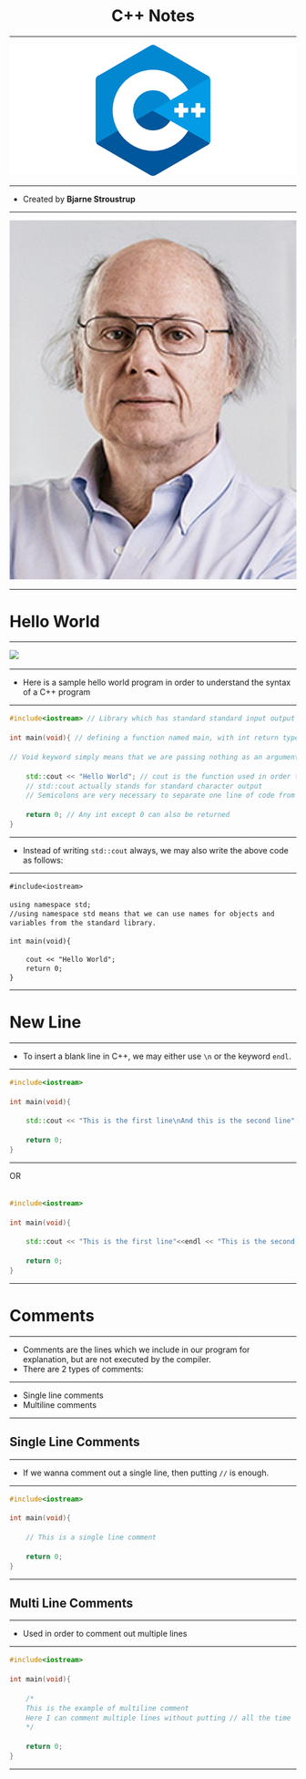 <h1 align="center">C++ Notes</h1>

<hr>

<p align="center"><img src="Images/cpp.png" alt="C++ logo"></p>

<hr>

- Created by **Bjarne Stroustrup**

<hr>

<img src="Images/2015_bjarne_straustroup.jpg" alt="C++ logo">

<hr>

# Hello World

<hr>

<img src="https://imgr.search.brave.com/QxMSMbotTJNkodL2Mp-ehigPIH6jeDVjMCs4ICrpd34/fit/800/600/ce/1/aHR0cHM6Ly9jZG4u/ZHJpYmJibGUuY29t/L3VzZXJzLzEwMTgy/Nzgvc2NyZWVuc2hv/dHMvMzg3MDg5My9o/ZWxsb193b3JsZC5n/aWY.gif">

<hr>

- Here is a sample hello world program in order to understand the syntax of a C++ program

<hr>

```cpp
#include<iostream> // Library which has standard standard input output definitions

int main(void){ // defining a function named main, with int return type. This function runs automatically without even calling

// Void keyword simply means that we are passing nothing as an argument in this function

    std::cout << "Hello World"; // cout is the function used in order to output something
    // std::cout actually stands for standard character output
    // Semicolons are very necessary to separate one line of code from the other

    return 0; // Any int except 0 can also be returned
}
```

<hr>

- Instead of writing `std::cout` always, we may also write the above code as follows:

<hr>

```
#include<iostream>

using namespace std;
//using namespace std means that we can use names for objects and variables from the standard library.

int main(void){

    cout << "Hello World";
    return 0;
}
```

<hr>

# New Line

<hr>

- To insert a blank line in C++, we may either use `\n` or the keyword `endl`.

<hr>

```cpp
#include<iostream>

int main(void){

    std::cout << "This is the first line\nAnd this is the second line";

    return 0;
}
```

<hr>

OR

```cpp

#include<iostream>

int main(void){

    std::cout << "This is the first line"<<endl << "This is the second line";

    return 0;
}
```

<hr>

# Comments

<hr>

- Comments are the lines which we include in our program for explanation, but are not executed by the compiler.
- There are 2 types of comments:

<hr>

- Single line comments
- Multiline comments

<hr>

## Single Line Comments

<hr>

- If we wanna comment out a single line, then putting `//` is enough.

<hr>

```cpp
#include<iostream>

int main(void){

    // This is a single line comment

    return 0;
}
```

<hr>

## Multi Line Comments

<hr>

- Used in order to comment out multiple lines

<hr>

```cpp
#include<iostream>

int main(void){

    /*
    This is the example of multiline comment
    Here I can comment multiple lines without putting // all the time
    */

    return 0;
}
```

<hr>
